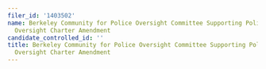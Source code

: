 ```yaml
---
filer_id: '1403502'
name: Berkeley Community for Police Oversight Committee Supporting Police Commission
  Oversight Charter Amendment
candidate_controlled_id: ''
title: Berkeley Community for Police Oversight Committee Supporting Police Commission
  Oversight Charter Amendment
---
```

